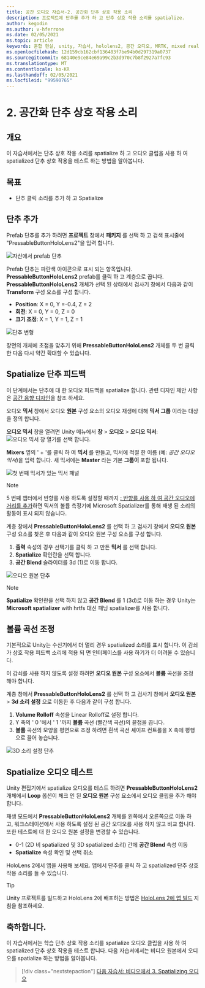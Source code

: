 ```yaml
---
title: 공간 오디오 자습서-2. 공간화 단추 상호 작용 소리
description: 프로젝트에 단추를 추가 하 고 단추 상호 작용 소리를 spatialize.
author: kegodin
ms.author: v-hferrone
ms.date: 02/05/2021
ms.topic: article
keywords: 혼합 현실, unity, 자습서, hololens2, 공간 오디오, MRTK, mixed reality toolkit, UWP, Windows 10, HRTF, head 관련 전송 함수, 반향, Microsoft Spatializer, prefabs, volume curve
ms.openlocfilehash: 12d159cb162cbf136483f7be94b0d297319a0737
ms.sourcegitcommit: 68140e9ce84e69a99c2b3d970c7b8f2927a7fc93
ms.translationtype: MT
ms.contentlocale: ko-KR
ms.lasthandoff: 02/05/2021
ms.locfileid: "99590765"
---
```

# <a name="2-spatializing-button-interaction-sounds"></a>2. 공간화 단추 상호 작용 소리

## <a name="overview"></a>개요

이 자습서에서는 단추 상호 작용 소리를 spatialize 하 고 오디오 클립을 사용 하 여 spatialized 단추 상호 작용을 테스트 하는 방법을 알아봅니다.  

## <a name="objectives"></a>목표

* 단추 클릭 소리를 추가 하 고 Spatialize

## <a name="add-a-button"></a>단추 추가

Prefab 단추를 추가 하려면 **프로젝트** 창에서 **패키지** 를 선택 하 고 검색 표시줄에 "PressableButtonHoloLens2"을 입력 합니다.

![자산에서 prefab 단추](images/spatial-audio/spatial-audio-02-section1-step1-1.png)

Prefab 단추는 파란색 아이콘으로 표시 되는 항목입니다. **PressableButtonHoloLens2** prefab를 클릭 하 고 계층으로 끕니다. **PressableButtonHoloLens2** 개체가 선택 된 상태에서 검사기 창에서 다음과 같이 **Transform** 구성 요소를 구성 합니다.

* **Position**: X = 0, Y =-0.4, Z = 2
* **회전**: X = 0, Y = 0, Z = 0
* **크기 조정**: X = 1, Y = 1, Z = 1

![단추 변형](images/spatial-audio/spatial-audio-02-section1-step1-2.png)

장면의 개체에 초점을 맞추기 위해 **PressableButtonHoloLens2** 개체를 두 번 클릭 한 다음 다시 약간 확대할 수 있습니다.

## <a name="spatialize-button-feedback"></a>Spatialize 단추 피드백

이 단계에서는 단추에 대 한 오디오 피드백을 spatialize 합니다. 관련 디자인 제안 사항은 [공간 음향 디자인](../../../design/spatial-sound-design.md)을 참조 하세요.

오디오 **믹서** 창에서 오디오 **원본** 구성 요소의 오디오 재생에 대해 **믹서 그룹** 이라는 대상을 정의 합니다.

**오디오 믹서** 창을 열려면 Unity 메뉴에서 **창**  >  **오디오**  >  **오디오 믹서**: ![ 오디오 믹서 창 열기를 선택 합니다.](images/spatial-audio/spatial-audio-02-section2-step1-1.png)

 **Mixers** 옆의 ' + '를 클릭 하 여 **믹서** 를 만들고, 믹서에 적절 한 이름 (예: _공간 오디오 믹서_)을 입력 합니다. 새 믹서에는 **Master** 라는 기본 **그룹이** 포함 됩니다.

![첫 번째 믹서가 있는 믹서 패널](images/spatial-audio/spatial-audio-02-section2-step1-2.png)

> [!NOTE]
> 5 번째 챕터에서 반향를 사용 하도록 설정할 때까지 [: 반향를 사용 하 여 공간 오디오에 거리를 추가](unity-spatial-audio-ch5.md)하면 믹서의 볼륨 측정기에 Microsoft Spatializer를 통해 재생 된 소리의 활동이 표시 되지 않습니다.

계층 창에서 **PressableButtonHoloLens2** 를 선택 하 고 검사기 창에서 **오디오 원본** 구성 요소를 찾은 후 다음과 같이 오디오 원본 구성 요소를 구성 합니다.

1. **출력** 속성의 경우 선택기를 클릭 하 고 만든 **믹서** 를 선택 합니다.
2. **Spatialize** 확인란을 선택 합니다.
3. **공간 Blend** 슬라이더를 3d (1)로 이동 합니다.

![오디오 원본 단추](images/spatial-audio/spatial-audio-02-section2-step1-3.png)

> [!NOTE]
> **Spatialize** 확인란을 선택 하지 않고 **공간 Blend** 를 1 (3d)로 이동 하는 경우 Unity는 **Microsoft spatializer** with hrtfs 대신 패닝 spatializer를 사용 합니다.

## <a name="adjust-the-volume-curve"></a>볼륨 곡선 조정

기본적으로 Unity는 수신기에서 더 멀리 경우 spatialized 소리를 표시 합니다. 이 감쇠가 상호 작용 피드백 소리에 적용 되 면 인터페이스를 사용 하기가 더 어려울 수 있습니다.

이 감쇠를 사용 하지 않도록 설정 하려면 **오디오 원본** 구성 요소에서 **볼륨** 곡선을 조정 해야 합니다.

계층 창에서 **PressableButtonHoloLens2** 를 선택 하 고 검사기 창에서 **오디오 원본**  >  **3d 소리 설정** 으로 이동한 후 다음과 같이 구성 합니다.

1. **Volume Rolloff** 속성을 Linear Rolloff로 설정 합니다.
2. Y 축의 ' 0 '에서 ' 1 '까지 **볼륨** 곡선 (빨간색 곡선)의 끝점을 끕니다.
3. **볼륨** 곡선의 모양을 평면으로 조정 하려면 흰색 곡선 셰이프 컨트롤을 X 축에 평행으로 끌어 놓습니다.

![3D 소리 설정 단추](images/spatial-audio/spatial-audio-02-section3-step1-1.png)

## <a name="testing-the-spatialize-audio"></a>Spatialize 오디오 테스트

Unity 편집기에서 spatialize 오디오를 테스트 하려면 **PressableButtonHoloLens2** 개체에서 **Loop** 옵션이 체크 인 된 **오디오 원본** 구성 요소에서 오디오 클립을 추가 해야 합니다.

재생 모드에서 **PressableButtonHoloLens2** 개체를 왼쪽에서 오른쪽으로 이동 하 고, 워크스테이션에서 사용 하도록 설정 된 공간 오디오를 사용 하지 않고 비교 합니다. 또한 테스트에 대 한 오디오 원본 설정을 변경할 수 있습니다.

* 0-1 (2D 비 spatialized 및 3D spatialized 소리) 간에 **공간 Blend** 속성 이동
* **Spatialize** 속성 확인 및 선택 취소

HoloLens 2에서 앱을 사용해 보세요. 앱에서 단추를 클릭 하 고 spatialized 단추 상호 작용 소리를 들 수 있습니다.

> [!TIP]
> Unity 프로젝트를 빌드하고 HoloLens 2에 배포하는 방법은 [HoloLens 2에 앱 빌드](mr-learning-base-02.md#building-your-application-to-your-hololens-2) 지침을 참조하세요.

## <a name="congratulations"></a>축하합니다.

이 자습서에서는 학습 단추 상호 작용 소리를 spatialize 오디오 클립을 사용 하 여 spatialized 단추 상호 작용을 테스트 합니다. 다음 자습서에서는 비디오 원본에서 오디오를 spatialize 하는 방법을 알아봅니다.

> [!div class="nextstepaction"]
> [다음 자습서: 비디오에서 3. Spatializing 오디오](unity-spatial-audio-ch3.md)
